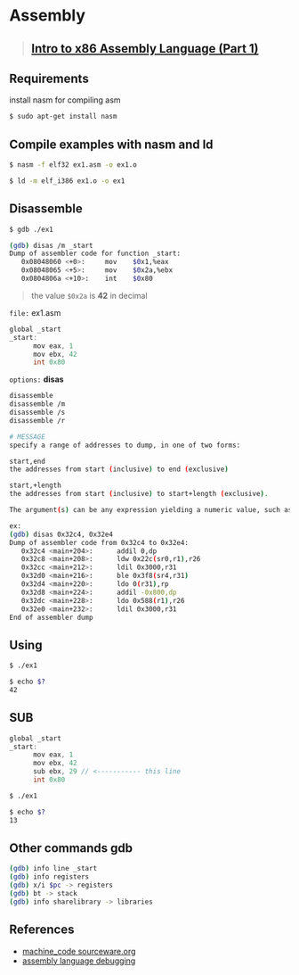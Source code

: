 # Assembly

> ## [Intro to x86 Assembly Language (Part 1)](https://www.youtube.com/watch?v=wLXIWKUWpSs)

## Requirements

install nasm for compiling asm

```bash
$ sudo apt-get install nasm
```


## Compile examples with nasm and ld

```bash
$ nasm -f elf32 ex1.asm -o ex1.o

$ ld -m elf_i386 ex1.o -o ex1
```

## Disassemble

```bash
$ gdb ./ex1

(gdb) disas /m _start
Dump of assembler code for function _start:
   0x08048060 <+0>:     mov    $0x1,%eax
   0x08048065 <+5>:     mov    $0x2a,%ebx
   0x0804806a <+10>:    int    $0x80
```

> the value ``$0x2a`` is **42** in decimal

`file:` ex1.asm
```c
global _start
_start:
      mov eax, 1
      mov ebx, 42
      int 0x80
```

`options:` **disas** 

```bash
disassemble
disassemble /m
disassemble /s
disassemble /r

# MESSAGE
specify a range of addresses to dump, in one of two forms:

start,end
the addresses from start (inclusive) to end (exclusive)

start,+length
the addresses from start (inclusive) to start+length (exclusive).

The argument(s) can be any expression yielding a numeric value, such as ‘0x32c4’, ‘&main+10’ or ‘$pc - 8’.

ex:
(gdb) disas 0x32c4, 0x32e4
Dump of assembler code from 0x32c4 to 0x32e4:
   0x32c4 <main+204>:      addil 0,dp
   0x32c8 <main+208>:      ldw 0x22c(sr0,r1),r26
   0x32cc <main+212>:      ldil 0x3000,r31
   0x32d0 <main+216>:      ble 0x3f8(sr4,r31)
   0x32d4 <main+220>:      ldo 0(r31),rp
   0x32d8 <main+224>:      addil -0x800,dp
   0x32dc <main+228>:      ldo 0x588(r1),r26
   0x32e0 <main+232>:      ldil 0x3000,r31
End of assembler dump
```

## Using 

```bash
$ ./ex1

$ echo $?
42
```

## SUB

```c
global _start
_start:
      mov eax, 1
      mov ebx, 42
      sub ebx, 29 // <----------- this line
      int 0x80
```

```bash
$ ./ex1

$ echo $?
13
```






## Other commands gdb

```bash
(gdb) info line _start
(gdb) info registers
(gdb) x/i $pc -> registers
(gdb) bt -> stack
(gdb) info sharelibrary -> libraries
```

## References
- [machine_code sourceware.org](https://sourceware.org/gdb/download/onlinedocs/gdb/Machine-Code.html)
- [assembly language debugging](https://mohit.io/blog/gdb-assembly-language-debugging-101/)


